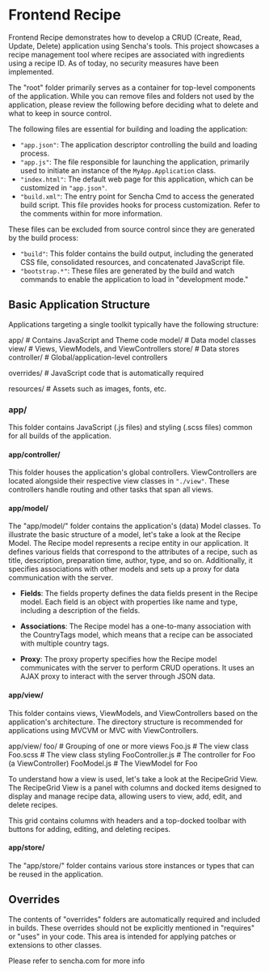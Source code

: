 # Frontend Recipe
Frontend Recipe demonstrates how to develop a CRUD (Create, Read, Update, Delete) application using Sencha's tools. This project showcases a recipe management tool where recipes are associated with ingredients using a recipe ID. As of today, no security measures have been implemented.

The "root" folder primarily serves as a container for top-level components of the application. While you can remove files and folders not used by the application, please review the following before deciding what to delete and what to keep in source control.

The following files are essential for building and loading the application:

- `"app.json"`: The application descriptor controlling the build and loading process.
- `"app.js"`: The file responsible for launching the application, primarily used to initiate an instance of the `MyApp.Application` class.
- `"index.html"`: The default web page for this application, which can be customized in `"app.json"`.
- `"build.xml"`: The entry point for Sencha Cmd to access the generated build script. This file provides hooks for process customization. Refer to the comments within for more information.

These files can be excluded from source control since they are generated by the build process:

- `"build"`: This folder contains the build output, including the generated CSS file, consolidated resources, and concatenated JavaScript file.
- `"bootstrap.*"`: These files are generated by the build and watch commands to enable the application to load in "development mode."

## Basic Application Structure

Applications targeting a single toolkit typically have the following structure:

app/ # Contains JavaScript and Theme code
model/ # Data model classes
view/ # Views, ViewModels, and ViewControllers
store/ # Data stores
controller/ # Global/application-level controllers

overrides/ # JavaScript code that is automatically required

resources/ # Assets such as images, fonts, etc.


### app/

This folder contains JavaScript (.js files) and styling (.scss files) common for all builds of the application.

#### app/controller/

This folder houses the application's global controllers. ViewControllers are located alongside their respective view classes in `"./view"`. These controllers handle routing and other tasks that span all views.

#### app/model/

The "app/model/" folder contains the application's (data) Model classes. To illustrate the basic structure of a model, let's take a look at the Recipe Model. The Recipe model represents a recipe entity in our application. It defines various fields that correspond to the attributes of a recipe, such as title, description, preparation time, author, type, and so on. Additionally, it specifies associations with other models and sets up a proxy for data communication with the server.

- **Fields**: The fields property defines the data fields present in the Recipe model. Each field is an object with properties like name and type, including a description of the fields.

- **Associations**: The Recipe model has a one-to-many association with the CountryTags model, which means that a recipe can be associated with multiple country tags.

- **Proxy**: The proxy property specifies how the Recipe model communicates with the server to perform CRUD operations. It uses an AJAX proxy to interact with the server through JSON data.

#### app/view/

This folder contains views, ViewModels, and ViewControllers based on the application's architecture. The directory structure is recommended for applications using MVCVM or MVC with ViewControllers.

app/view/
foo/ # Grouping of one or more views
Foo.js # The view class
Foo.scss # The view class styling
FooController.js # The controller for Foo (a ViewController)
FooModel.js # The ViewModel for Foo


To understand how a view is used, let's take a look at the RecipeGrid View. The RecipeGrid View is a panel with columns and docked items designed to display and manage recipe data, allowing users to view, add, edit, and delete recipes.

This grid contains columns with headers and a top-docked toolbar with buttons for adding, editing, and deleting recipes.

#### app/store/

The "app/store/" folder contains various store instances or types that can be reused in the application.

## Overrides

The contents of "overrides" folders are automatically required and included in builds. These overrides should not be explicitly mentioned in "requires" or "uses" in your code. This area is intended for applying patches or extensions to other classes.

Please refer to sencha.com for more info

